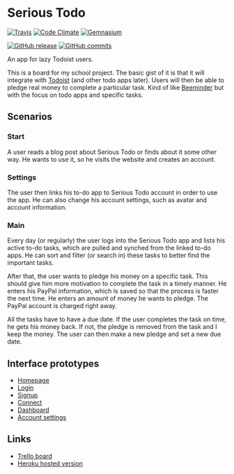 # Serious Todo

[![Travis](https://img.shields.io/travis/chuckeles/serious-todo.svg?maxAge=2592000&style=flat-square&label=tests)](https://travis-ci.org/chuckeles/serious-todo)
[![Code Climate](https://img.shields.io/codeclimate/github/chuckeles/serious-todo.svg?maxAge=2592000&style=flat-square)](https://codeclimate.com/github/chuckeles/serious-todo)
[![Gemnasium](https://img.shields.io/gemnasium/chuckeles/serious-todo.svg?maxAge=2592000&style=flat-square)](https://gemnasium.com/github.com/chuckeles/serious-todo)

[![GitHub release](https://img.shields.io/github/release/chuckeles/serious-todo.svg?maxAge=2592000&style=flat-square)](https://github.com/chuckeles/serious-todo/releases)
[![GitHub commits](https://img.shields.io/github/commits-since/chuckeles/serious-todo/v0.2.0.svg?maxAge=2592000&style=flat-square)](https://github.com/chuckeles/serious-todo/releases)

An app for lazy Todoist users.

This is a board for my school project. The basic gist of it is that it will integrate with [Todoist](https://todoist.com) (and other todo apps later). Users will then be able to pledge real money to complete a particular task. Kind of like [Beeminder](https://www.beeminder.com) but with the focus on todo apps and specific tasks.

## Scenarios

### Start

A user reads a blog post about Serious Todo or finds about it some other way. He wants to use it, so he visits the website and creates an account.

### Settings

The user then links his to-do app to Serious Todo account in order to use the app. He can also change his account settings, such as avatar and account information.

### Main

Every day (or regularly) the user logs into the Serious Todo app and lists his active to-do tasks, which are pulled and synched from the linked to-do apps. He can sort and filter (or search in) these tasks to better find the important tasks.

After that, the user wants to pledge his money on a specific task. This should give him more motivation to complete the task in a timely manner. He enters his PayPal information, which is saved so that the process is faster the next time. He enters an amount of money he wants to pledge. The PayPal account is charged right away.

All the tasks have to have a due date. If the user completes the task on time, he gets his money back. If not, the pledge is removed from the task and I keep the money. The user can then make a new pledge and set a new due date.

## Interface prototypes

- [Homepage](https://wireframe.cc/OWtCuN)
- [Login](https://wireframe.cc/6yFAu7)
- [Signup](https://wireframe.cc/gLQlCR)
- [Connect](https://wireframe.cc/angs6k)
- [Dashboard](https://wireframe.cc/Djutvc)
- [Account settings](https://wireframe.cc/baA40z)

## Links

- [Trello board](https://trello.com/b/LywuGdtf)
- [Heroku hosted version](http://serious-todo.heroku.com)
